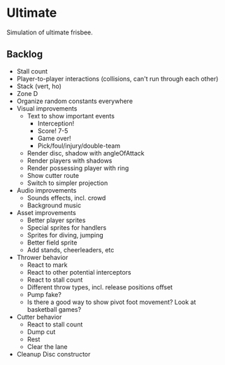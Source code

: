 Ultimate
========

Simulation of ultimate frisbee.

Backlog
-------

- Stall count
- Player-to-player interactions (collisions, can't run through each other)
- Stack (vert, ho)
- Zone D
- Organize random constants everywhere
- Visual improvements
  - Text to show important events
    - Interception!
    - Score! 7-5
    - Game over!
    - Pick/foul/injury/double-team
  - Render disc, shadow with angleOfAttack
  - Render players with shadows
  - Render possessing player with ring
  - Show cutter route
  - Switch to simpler projection
- Audio improvements
  - Sounds effects, incl. crowd
  - Background music
- Asset improvements
  - Better player sprites
  - Special sprites for handlers
  - Sprites for diving, jumping
  - Better field sprite
  - Add stands, cheerleaders, etc
- Thrower behavior
  - React to mark
  - React to other potential interceptors
  - React to stall count
  - Different throw types, incl. release positions offset
  - Pump fake?
  - Is there a good way to show pivot foot movement? Look at basketball games?
- Cutter behavior
  - React to stall count
  - Dump cut
  - Rest
  - Clear the lane
- Cleanup Disc constructor
